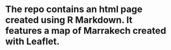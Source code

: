 # The repo contains an html page created using R Markdown. It features a map of Marrakech created with Leaflet.
